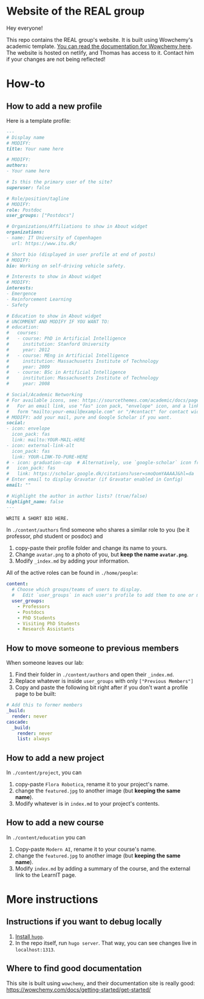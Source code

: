 # Website of the REAL group

Hey everyone!

This repo contains the REAL group's website. It is built using Wowchemy's academic template. [You can read the documentation for Wowchemy here](https://wowchemy.com/docs/). The website is hosted on netlify, and Thomas has access to it. Contact him if your changes are not being reflected!

# How-to
## How to add a new profile

Here is a template profile:

```md
---
# Display name 
# MODIFY:
title: Your name here

# MODIFY:
authors:
- Your name here

# Is this the primary user of the site?
superuser: false

# Role/position/tagline
# MODIFY:
role: Postdoc
user_groups: ["Postdocs"]

# Organizations/Affiliations to show in About widget
organizations:
- name: IT University of Copenhagen
  url: https://www.itu.dk/

# Short bio (displayed in user profile at end of posts)
# MODIFY:
bio: Working on self-driving vehicle safety.

# Interests to show in About widget
# MODIFY:
interests:
- Emergence
- Reinforcement Learning
- Safety

# Education to show in About widget
# UNCOMMENT AND MODIFY IF YOU WANT TO:
# education:
#   courses:
#   - course: PhD in Artificial Intelligence
#     institution: Stanford University
#     year: 2012
#   - course: MEng in Artificial Intelligence
#     institution: Massachusetts Institute of Technology
#     year: 2009
#   - course: BSc in Artificial Intelligence
#     institution: Massachusetts Institute of Technology
#     year: 2008

# Social/Academic Networking
# For available icons, see: https://sourcethemes.com/academic/docs/page-builder/#icons
#   For an email link, use "fas" icon pack, "envelope" icon, and a link in the
#   form "mailto:your-email@example.com" or "/#contact" for contact widget.
# MODIFY: add your mail, pure and Google Scholar if you want.
social:
- icon: envelope
  icon_pack: fas
  link: mailto:YOUR-MAIL-HERE
- icon: external-link-alt
  icon_pack: fas
  link: YOUR-LINK-TO-PURE-HERE
# - icon: graduation-cap  # Alternatively, use `google-scholar` icon from `ai` icon pack
#   icon_pack: fas
#   link: https://scholar.google.dk/citations?user=smoQomYAAAAJ&hl=da
# Enter email to display Gravatar (if Gravatar enabled in Config)
email: ""

# Highlight the author in author lists? (true/false)
highlight_name: false
---

WRITE A SHORT BIO HERE.
```

In `./content/authors` find someone who shares a similar role to you (be it professor, phd student or posdoc) and
1. copy-paste their profile folder and change its name to yours.
2. Change `avatar.png` to a photo of you, but **keep the name `avatar.png`**.
3. Modify `_index.md` by adding your information.

All of the active roles can be found in `./home/people`:

```yaml
content:
  # Choose which groups/teams of users to display.
  #   Edit `user_groups` in each user's profile to add them to one or more of these groups.
  user_groups:
    - Professors
    - Postdocs
    - PhD Students
    - Visiting PhD Students
    - Research Assistants
```

## How to move someone to previous members

When someone leaves our lab:
1. Find their folder in `./content/authors` and open their `_index.md`.
2. Replace whatever is inside `user_groups` with only `["Previous Members"]`
3. Copy and paste the following bit right after if you don't want a profile page to be built:

```yaml
# Add this to former members
_build:
  render: never
cascade:
  _build:
    render: never
    list: always
```

## How to add a new project

In `./content/project`, you can
1. copy-paste `Flora Robotica`, rename it to your project's name.
2. change the `featured.jpg` to another image (but **keeping the same name**).
3. Modify whatever is in `index.md` to your project's contents.

## How to add a new course

In `./content/education` you can
1. Copy-paste `Modern AI`, rename it to your course's name.
2. change the `featured.jpg` to another image (but **keeping the same name**).
3. Modify `index.md` by adding a summary of the course, and the external link to the LearnIT page.

# More instructions
## Instructions if you want to debug locally

1. [Install `hugo`](https://wowchemy.com/docs/getting-started/install-hugo-extended/#prerequisites).
2. In the repo itself, run `hugo server`. That way, you can see changes live in `localhost:1313`.

## Where to find good documentation

This site is built using `wowchemy`, and their documentation site is really good: https://wowchemy.com/docs/getting-started/get-started/

  
